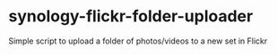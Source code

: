 # synology-flickr-folder-uploader
Simple script to upload a folder of photos/videos to a new set in Flickr
